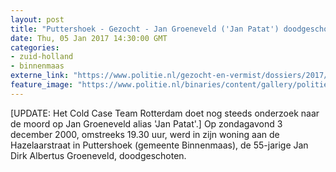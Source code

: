 ```yaml
---
layout: post
title: "Puttershoek - Gezocht - Jan Groeneveld ('Jan Patat') doodgeschoten in eigen woning"
date: Thu, 05 Jan 2017 14:30:00 GMT
categories: 
- zuid-holland 
- binnenmaas 
externe_link: "https://www.politie.nl/gezocht-en-vermist/dossiers/2017/07-puttershoek-jan-patat/07-jan-patat.html"
feature_image: "https://www.politie.nl/binaries/content/gallery/politie/gezocht/dossiers/2017/coldcasekalender-fotos/07-rotterdam/jan-groeneveld.jpg"
---
```


[UPDATE: Het Cold Case Team Rotterdam doet nog steeds onderzoek naar de moord op Jan Groeneveld alias 'Jan Patat'.] Op zondagavond 3 december 2000, omstreeks 19.30 uur, werd in zijn woning aan de Hazelaarstraat in Puttershoek (gemeente  Binnenmaas), de 55-jarige Jan Dirk Albertus Groeneveld, doodgeschoten.
